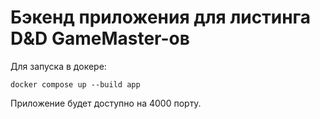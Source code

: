 # Бэкенд приложения для листинга D&D GameMaster-ов

Для запуска в докере:
```
docker compose up --build app
```
Приложение будет доступно на 4000 порту.
